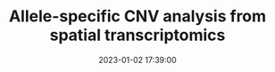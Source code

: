 ---
layout: post
title: Allele-specific CNV analysis from spatial transcriptomics
date: 2023-01-02 17:39:00
description: Numbat for spatial transcriptomics
tags: tutorial genomics
redirect: https://kharchenkolab.github.io/numbat/articles/spatial-rna.html
---